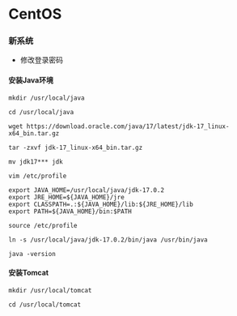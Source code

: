 # CentOS

### 新系统
- 修改登录密码

#### 安装Java环境

`mkdir /usr/local/java`

`cd /usr/local/java`

`wget https://download.oracle.com/java/17/latest/jdk-17_linux-x64_bin.tar.gz`

`tar -zxvf jdk-17_linux-x64_bin.tar.gz`

`mv jdk17*** jdk`

`vim /etc/profile`

```
export JAVA_HOME=/usr/local/java/jdk-17.0.2
export JRE_HOME=${JAVA_HOME}/jre
export CLASSPATH=.:${JAVA_HOME}/lib:${JRE_HOME}/lib
export PATH=${JAVA_HOME}/bin:$PATH
```

`source /etc/profile`

`ln -s /usr/local/java/jdk-17.0.2/bin/java /usr/bin/java`

`java -version`

#### 安装Tomcat
`mkdir /usr/local/tomcat`

`cd /usr/local/tomcat`

